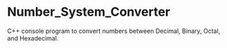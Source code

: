 # Number_System_Converter
C++ console program to convert numbers between Decimal, Binary, Octal, and Hexadecimal.
